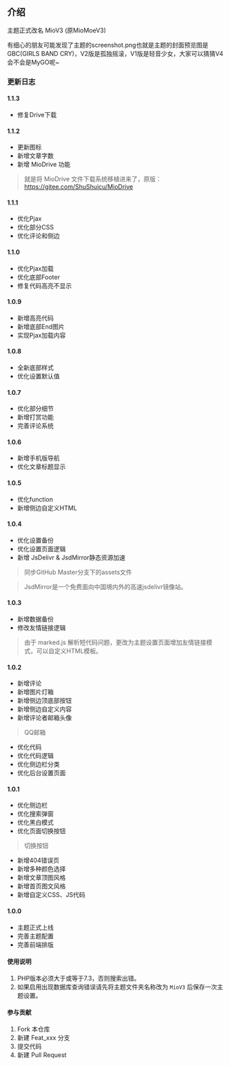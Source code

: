 ## 介绍
主题正式改名 MioV3 (原MioMoeV3)

有细心的朋友可能发现了主题的screenshot.png也就是主题的封面预览图是GBC(GIRLS BAND CRY)，V2版是孤独摇滚，V1版是轻音少女，大家可以猜猜V4会不会是MyGO呢~

### 更新日志
#### 1.1.3
- 修复Drive下载

#### 1.1.2
- 更新图标
- 新增文章字数
- 新增 MioDrive 功能

> 就是将 MioDrive 文件下载系统移植进来了，原版：https://gitee.com/ShuShuicu/MioDrive

#### 1.1.1
- 优化Pjax
- 优化部分CSS
- 优化评论和侧边

#### 1.1.0
- 优化Pjax加载
- 优化底部Footer
- 修复代码高亮不显示

#### 1.0.9
- 新增高亮代码
- 新增底部End图片
- 实现Pjax加载内容

#### 1.0.8
- 全新底部样式
- 优化设置默认值

#### 1.0.7
- 优化部分细节
- 新增打赏功能
- 完善评论系统

#### 1.0.6
- 新增手机版导航
- 优化文章标题显示

#### 1.0.5
- 优化function
- 新增侧边自定义HTML

#### 1.0.4
- 优化设置备份
- 优化设置页面逻辑
- 新增 JsDelivr & JsdMirror静态资源加速

> 同步GitHub Master分支下的assets文件

> JsdMirror是一个免费面向中国境内外的高速jsdelivr镜像站。

#### 1.0.3
- 新增数据备份
- 修改友情链接逻辑

> 由于 marked.js 解析短代码问题，更改为主题设置页面增加友情链接模式，可以自定义HTML模板。

#### 1.0.2
- 新增评论
- 新增图片灯箱
- 新增侧边顶底部按钮
- 新增侧边自定义内容
- 新增评论者邮箱头像

> QQ邮箱

- 优化代码
- 优化代码逻辑
- 优化侧边栏分类
- 优化后台设置页面

#### 1.0.1
- 优化侧边栏
- 优化搜索弹窗
- 优化黑白模式
- 优化页面切换按钮

> 切换按钮

- 新增404错误页
- 新增多种颜色选择
- 新增文章顶图风格
- 新增首页图文风格
- 新增自定义CSS、JS代码

#### 1.0.0
- 主题正式上线
- 完善主题配置
- 完善前端排版

#### 使用说明
1. PHP版本必须大于或等于7.3，否则搜索出错。
2. 如果启用出现数据库查询错误请先将主题文件夹名称改为 <code>MioV3</code> 后保存一次主题设置。

#### 参与贡献
1.  Fork 本仓库
2.  新建 Feat_xxx 分支
3.  提交代码
4.  新建 Pull Request